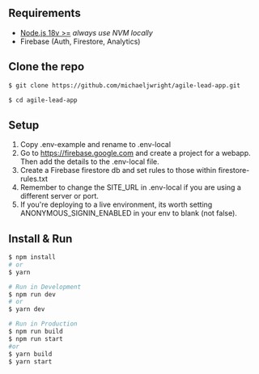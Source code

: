 ## Requirements

- [Node.js 18v >=](https://nodejs.org/en/) _always use NVM locally_
- Firebase (Auth, Firestore, Analytics)

## Clone the repo

```bash
$ git clone https://github.com/michaeljwright/agile-lead-app.git

$ cd agile-lead-app
```

## Setup

1. Copy .env-example and rename to .env-local
2. Go to https://firebase.google.com and create a project for a webapp. Then add the details to the .env-local file.
3. Create a Firebase firestore db and set rules to those within firestore-rules.txt
4. Remember to change the SITE_URL in .env-local if you are using a different server or port.
5. If you're deploying to a live environment, its worth setting ANONYMOUS_SIGNIN_ENABLED in your env to blank (not false).

## Install & Run

```bash
$ npm install
# or
$ yarn

# Run in Development
$ npm run dev
# or
$ yarn dev

# Run in Production
$ npm run build
$ npm run start
#or
$ yarn build
$ yarn start
```
